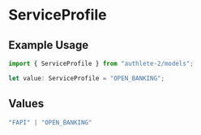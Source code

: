 # ServiceProfile

## Example Usage

```typescript
import { ServiceProfile } from "authlete-2/models";

let value: ServiceProfile = "OPEN_BANKING";
```

## Values

```typescript
"FAPI" | "OPEN_BANKING"
```